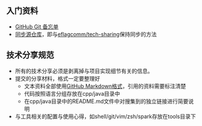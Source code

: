 ## 入门资料
- [GitHub Git 备忘单][]
- [同步源仓库](http://stackoverflow.com/questions/7244321/how-do-i-update-a-github-forked-repository)，即与[eflagcomm/tech-sharing][]保持同步的方法

## 技术分享规范
- 所有的技术分享必须是剥离掉与项目实现细节有关的信息。
- 提交的分享材料，格式一定要整理好
    - 文本资料全部使用[GitHub Markdown格式]，引用的资料需要标注清楚
    - 代码按照语言分组存放在cpp/java目录中
    - 在cpp/java目录中的README.md文件中对搜集到的独立链接进行简要说明
- 与工具相关的配置与使用心得，如shell/git/vim/zsh/spark存放在tools目录下

[eflagcomm/tech-sharing]: https://github.com/eflagcomm/tech-sharing
[GitHub Git 备忘单]: https://services.github.com/kit/downloads/cn/github-git-cheat-sheet.html
[GitHub Markdown格式]: https://help.github.com/articles/basic-writing-and-formatting-syntax/
